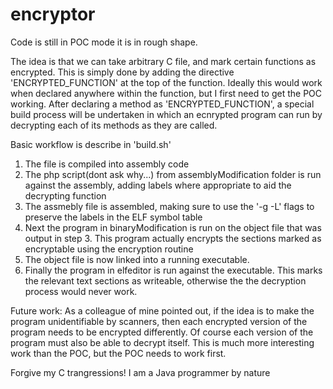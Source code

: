 # encryptor


Code is still in POC mode it is in rough shape. 

The idea is that we can take arbitrary C file, and mark certain functions as encrypted. This is simply
done by adding the directive 'ENCRYPTED_FUNCTION' at the top of the function. Ideally this would work
when declared anywhere within the function, but I first need to get the POC working. After declaring
a method as 'ENCRYPTED_FUNCTION', a special build process will be undertaken in which an ecnrypted 
program can run by decrypting each of its methods as they are called.


Basic workflow is describe in 'build.sh'
1. The file is compiled into assembly code
2. The php script(dont ask why...) from assemblyModification folder is run against the assembly, adding labels where appropriate to aid the decrypting function
3. The assmebly file is assembled, making sure to use the '-g -L' flags to preserve the labels in the ELF symbol table
4. Next the program in binaryModification is run on the object file that was output in step 3. This program actually encrypts the sections marked as encryptable using the encryption routine
5. The object file is now linked into a running executable.
6. Finally the program in elfeditor is run against the executable. This marks the relevant text sections as writeable, otherwise the the decryption process would never work.



Future work:
As a colleague of mine pointed out, if the idea is to make the program unidentifiable by scanners, then each encrypted version of the program needs to be encrypted differently. Of course each version of the program must also be able to decrypt itself. This is much more interesting work than the POC, but the POC needs to work first.




Forgive my C trangressions! I am a Java programmer by nature

